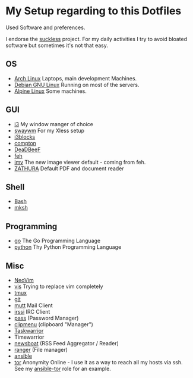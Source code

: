 # My Setup regarding to this Dotfiles


Used Software and preferences.

I endorse the [suckless](https://suckless.org) project.
For my daily activities I try to avoid bloated software but
sometimes it's not that easy.

## OS

* [Arch Linux](https://www.archlinux.org) Laptops, main development Machines.
* [Debian GNU Linux](https://debian.org) Running on most of the servers.
* [Alpine Linux](https://alpinelinux.org) Some machines.

## GUI

*   [i3](https://i3wm.org/ "i3 Windowmanager") My window manger of choice
*   [swaywm](https://swaywm.org/ "i3 like Wayland compositor") For my Xless setup
*   [i3blocks](http://vivien.github.io/i3blocks/)
*   [compton](https://github.com/chjj/compton "Compton is a compositor for X")
*   [DeaDBeeF](http://deadbeef.sourceforge.net/ "Music Player")
*   [feh](https://feh.finalrewind.org/ "feh is an X11 image viewer aimed mostly at console users")
*   [imv](https://github.com/exec64/imv "mv - X11/Wayland Image Viewer") The new image viewer default - coming from feh.
*   [ZATHURA](https://pwmt.org/projects/zathura/ "zathura is a highly customizable and functional document viewer.") Default PDF and document reader

## Shell

*   [Bash](http://tiswww.case.edu/php/chet/bash/bashtop.html)
*   [mksh](http://www.mirbsd.org/mksh.htm)

## Programming

*   [go](https://golang.com) The Go Programming Language
*   [python](https://python.org) Thy Python Programming Language

## Misc

*   [NeoVim](https://neovim.io/)
*   [vis](https://github.com/martanne/vis) Trying to replace vim completely
*   [tmux](https://tmux.github.io/)
*   [git](http://www.git-scm.com)
*   [mutt](http://www.mutt.org/) Mail Client
*   [irssi](https://irssi.org/) IRC Client
*   [pass](https://www.passwordstore.org/) (Password Manager)
*   [clipmenu](https://github.com/cdown/clipmenu) (clipboard "Manager")
*   [Taskwarrior](https://taskwarrior.org/)
*   Timewarrior
*   [newsboat](https://newsboat.org/) (RSS Feed Aggregator / Reader)
*   [ranger](https://ranger.github.io/) (File manager)
*   [ansible](https://www.ansible.com) 
*   [tor](https://www.torproject.org) Anonymity Online - I use it as a way to reach all my hosts via ssh. See my [ansible-tor](https://github.com/toke/ansible-tor) role for an example.
